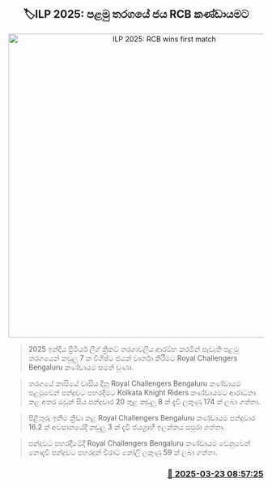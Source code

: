 <p align='center'><b><h2 align='center' title='ILP 2025: RCB wins first match'>🏷ILP 2025: පළමු තරගයේ ජය RCB කණ්ඩායමට</h2></b></p>
<p align='center'><img src='https://helakuru.sgp1.cdn.digitaloceanspaces.com/esana/images/lib/rcb-win.jpg' width='600' alt='ILP 2025: RCB wins first match'></p>

> 2025 ඉන්දීය ප්‍රිමියර් ලීග් ක්‍රිකට් තරගාවලිය ආරම්භ කරමින් පැවැති පළමු තරගයෙන් කඩුලු 7 ක විශිෂ්ට ජයක් වාර්තා කිරීමට Royal Challengers Bengaluru කණ්ඩායම සමත් වුණා.

> තරගයේ කාසියේ වාසිය දිනූ Royal Challengers Bengaluru කණ්ඩායම පළමුවෙන් පන්දුවට පහරදීමට Kolkata Knight Riders කණ්ඩායමට ආරාධනා කළ අතර ඔවුන් සිය පන්දුවාර 20 තුළ කඩුලු 8 ක් දැවී ලකුණු 174 ක් ලබා ගත්තා.

> පිළිතුරු ඉනිම ක්‍රීඩා කළ Royal Challengers Bengaluru කණ්ඩායම පන්දුවාර 16.2 ක් අවසානයේදී කඩුලු 3 ක් දැවී ජයග්‍රාහී ඉලක්කය සපුරා ගත්තා.

> පන්දුවට පහරදීමේදී Royal Challengers Bengaluru කණ්ඩායම වෙනුවෙන් නොදැවී පන්දුවට පහරදුන් විරාට් කෝලි ලකුණු 59 ක් ලබා ගත්තා.



<h3 align='right'><a href='https://www.helakuru.lk/esana/p/108562/'>📅 2025-03-23 08:57:25</a></h3>
